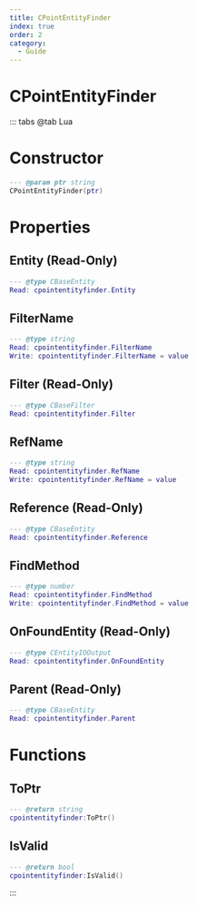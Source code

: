 ```yaml
---
title: CPointEntityFinder
index: true
order: 2
category:
  - Guide
---
```


# CPointEntityFinder

::: tabs
@tab Lua
# Constructor
```lua
--- @param ptr string
CPointEntityFinder(ptr)
```
# Properties
## Entity (Read-Only)
```lua
--- @type CBaseEntity
Read: cpointentityfinder.Entity
```
## FilterName 
```lua
--- @type string
Read: cpointentityfinder.FilterName
Write: cpointentityfinder.FilterName = value
```
## Filter (Read-Only)
```lua
--- @type CBaseFilter
Read: cpointentityfinder.Filter
```
## RefName 
```lua
--- @type string
Read: cpointentityfinder.RefName
Write: cpointentityfinder.RefName = value
```
## Reference (Read-Only)
```lua
--- @type CBaseEntity
Read: cpointentityfinder.Reference
```
## FindMethod 
```lua
--- @type number
Read: cpointentityfinder.FindMethod
Write: cpointentityfinder.FindMethod = value
```
## OnFoundEntity (Read-Only)
```lua
--- @type CEntityIOOutput
Read: cpointentityfinder.OnFoundEntity
```
## Parent (Read-Only)
```lua
--- @type CBaseEntity
Read: cpointentityfinder.Parent
```
# Functions
## ToPtr
```lua
--- @return string
cpointentityfinder:ToPtr()
```
## IsValid
```lua
--- @return bool
cpointentityfinder:IsValid()
```

:::